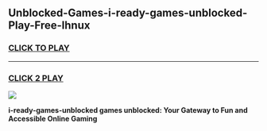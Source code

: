 
## Unblocked-Games-i-ready-games-unblocked-Play-Free-lhnux
<h3>
<a href="https://premium76.site?title=i-ready-games-unblocked&ref=18A">CLICK TO PLAY</a></h3>
<hr>

<h3>
<a href="https://premium76.site?title=i-ready-games-unblocked&ref=18A">CLICK 2 PLAY</a>
  
</h3>

<a href="https://premium76.site?title=i-ready-games-unblocked&ref=18A"><img src="https://clearcache.store/games.png"></a>


**i-ready-games-unblocked games unblocked: Your Gateway to Fun and Accessible Online Gaming**
